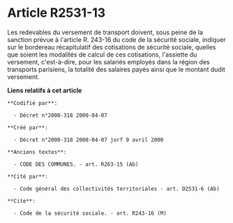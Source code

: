 # Article R2531-13

Les redevables du versement de transport doivent, sous peine de la sanction prévue à l'article R. 243-16 du code de la
sécurité sociale, indiquer sur le bordereau récapitulatif des cotisations de sécurité sociale, quelles que soient les
modalités de calcul de ces cotisations, l'assiette du versement, c'est-à-dire, pour les salariés employés dans la région des
transports parisiens, la totalité des salaires payés ainsi que le montant dudit versement.

**Liens relatifs à cet article**

	**Codifié par**:

	  - Décret n°2000-318 2000-04-07

	**Créé par**:

	  - Décret n°2000-318 2000-04-07 jorf 9 avril 2000

	**Anciens textes**:

	  - CODE DES COMMUNES. - art. R263-15 (Ab)

	**Cité par**:

	  - Code général des collectivités territoriales - art. D2531-6 (Ab)

	**Cite**:

	  - Code de la sécurité sociale. - art. R243-16 (M)

